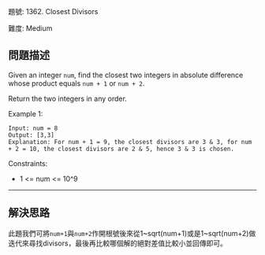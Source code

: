 題號: 1362. Closest Divisors

難度: Medium

## 問題描述

Given an integer `num`, find the closest two integers in absolute difference whose product equals `num + 1` or `num + 2`.

Return the two integers in any order.

Example 1:

```
Input: num = 8
Output: [3,3]
Explanation: For num + 1 = 9, the closest divisors are 3 & 3, for num + 2 = 10, the closest divisors are 2 & 5, hence 3 & 3 is chosen.
```

Constraints:

- 1 <= num <= 10^9



---
## 解決思路

此題我們可將`num+1`與`num+2`作開根號後來從1\~sqrt(num+1)或是1\~sqrt(num+2)做迭代來尋找divisors，最後再比較哪個解的絕對差值比較小並回傳即可。